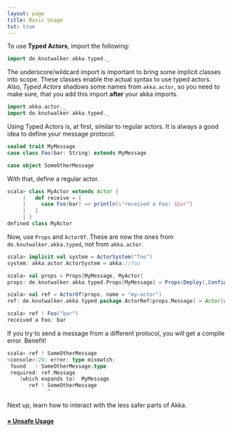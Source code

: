 ```yaml
---
layout: page
title: Basic Usage
tut: true
---
```


To use **Typed Actors**, import the following:

```scala
import de.knutwalker.akka.typed._
```

The underscore/wildcard import is important to bring some implicit classes into scope.
These classes enable the actual syntax to use typed actors.
Also, _Typed Actors_ shadows some names from `akka.actor`, so you need to make sure, that you add this import **after** your akka imports.
 
```scala
import akka.actor._
import de.knutwalker.akka.typed._
```

Using Typed Actors is, at first, similar to regular actors.
It is always a good idea to define your message protocol.

```scala
sealed trait MyMessage
case class Foo(bar: String) extends MyMessage

case object SomeOtherMessage
```

With that, define a regular actor.

```scala
scala> class MyActor extends Actor {
     |   def receive = {
     |     case Foo(bar) => println(s"received a Foo: $bar")
     |   }
     | }
defined class MyActor
```

Now, use `Props` and `ActorOf`. These are now the ones from `de.knutwalker.akka.typed`, not from `akka.actor`.

```scala
scala> implicit val system = ActorSystem("foo")
system: akka.actor.ActorSystem = akka://foo

scala> val props = Props[MyMessage, MyActor]
props: de.knutwalker.akka.typed.Props[MyMessage] = Props(Deploy(,Config(SimpleConfigObject({})),NoRouter,NoScopeGiven,,),class MyActor,List())

scala> val ref = ActorOf(props, name = "my-actor")
ref: de.knutwalker.akka.typed.package.ActorRef[props.Message] = Actor[akka://foo/user/my-actor#-599623381]

scala> ref ! Foo("bar")
received a Foo: bar
```

If you try to send a message from a different protocol, you will get a compile error. Benefit!

```scala
scala> ref ! SomeOtherMessage
<console>:29: error: type mismatch;
 found   : SomeOtherMessage.type
 required: ref.Message
    (which expands to)  MyMessage
       ref ! SomeOtherMessage
             ^
```

Next up, learn how to interact with the less safer parts of Akka.

#### [&raquo; Unsafe Usage](unsafe.html)




